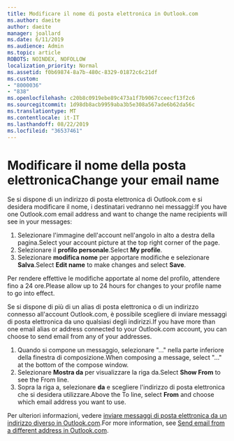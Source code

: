 ```yaml
---
title: Modificare il nome di posta elettronica in Outlook.com
ms.author: daeite
author: daeite
manager: joallard
ms.date: 6/11/2019
ms.audience: Admin
ms.topic: article
ROBOTS: NOINDEX, NOFOLLOW
localization_priority: Normal
ms.assetid: f0b69874-8a7b-480c-8329-01872c6c21df
ms.custom:
- "8000036"
- "838"
ms.openlocfilehash: c20b8c0919ebe89c473a1f7b9067cceecf13f2c6
ms.sourcegitcommit: 1d98db8acb9959aba3b5e308a567ade6b62da56c
ms.translationtype: MT
ms.contentlocale: it-IT
ms.lasthandoff: 08/22/2019
ms.locfileid: "36537461"
---
```

# <a name="change-your-email-name"></a><span data-ttu-id="4ed3d-102">Modificare il nome della posta elettronica</span><span class="sxs-lookup"><span data-stu-id="4ed3d-102">Change your email name</span></span>

<span data-ttu-id="4ed3d-103">Se si dispone di un indirizzo di posta elettronica di Outlook.com e si desidera modificare il nome, i destinatari vedranno nei messaggi:</span><span class="sxs-lookup"><span data-stu-id="4ed3d-103">If you have one Outlook.com email address and want to change the name recipients will see in your messages:</span></span>
  
1. <span data-ttu-id="4ed3d-104">Selezionare l'immagine dell'account nell'angolo in alto a destra della pagina.</span><span class="sxs-lookup"><span data-stu-id="4ed3d-104">Select your account picture at the top right corner of the page.</span></span>
2. <span data-ttu-id="4ed3d-105">Selezionare il **profilo personale**.</span><span class="sxs-lookup"><span data-stu-id="4ed3d-105">Select **My profile**.</span></span>
3. <span data-ttu-id="4ed3d-106">Selezionare **modifica nome** per apportare modifiche e selezionare **Salva**.</span><span class="sxs-lookup"><span data-stu-id="4ed3d-106">Select **Edit name** to make changes and select **Save**.</span></span>

<span data-ttu-id="4ed3d-107">Per rendere effettive le modifiche apportate al nome del profilo, attendere fino a 24 ore.</span><span class="sxs-lookup"><span data-stu-id="4ed3d-107">Please allow up to 24 hours for changes to your profile name to go into effect.</span></span>
  
<span data-ttu-id="4ed3d-108">Se si dispone di più di un alias di posta elettronica o di un indirizzo connesso all'account Outlook.com, è possibile scegliere di inviare messaggi di posta elettronica da uno qualsiasi degli indirizzi.</span><span class="sxs-lookup"><span data-stu-id="4ed3d-108">If you have more than one email alias or address connected to your Outlook.com account, you can choose to send email from any of your addresses.</span></span>
  
1. <span data-ttu-id="4ed3d-109">Quando si compone un messaggio, selezionare "..." nella parte inferiore della finestra di composizione.</span><span class="sxs-lookup"><span data-stu-id="4ed3d-109">When composing a message, select "..." at the bottom of the compose window.</span></span>
1. <span data-ttu-id="4ed3d-110">Selezionare **Mostra da** per visualizzare la riga da.</span><span class="sxs-lookup"><span data-stu-id="4ed3d-110">Select **Show From** to see the From line.</span></span>
1. <span data-ttu-id="4ed3d-111">Sopra la riga a, selezionare **da** e scegliere l'indirizzo di posta elettronica che si desidera utilizzare.</span><span class="sxs-lookup"><span data-stu-id="4ed3d-111">Above the To line, select **From** and choose which email address you want to use.</span></span>

<span data-ttu-id="4ed3d-112">Per ulteriori informazioni, vedere [inviare messaggi di posta elettronica da un indirizzo diverso in Outlook.com](https://support.office.com/article/ccba89cb-141c-4a36-8c56-6d16a8556d2e?wt.mc_id=Office_Outlook_com_Alchemy).</span><span class="sxs-lookup"><span data-stu-id="4ed3d-112">For more information, see [Send email from a different address in Outlook.com](https://support.office.com/article/ccba89cb-141c-4a36-8c56-6d16a8556d2e?wt.mc_id=Office_Outlook_com_Alchemy).</span></span>